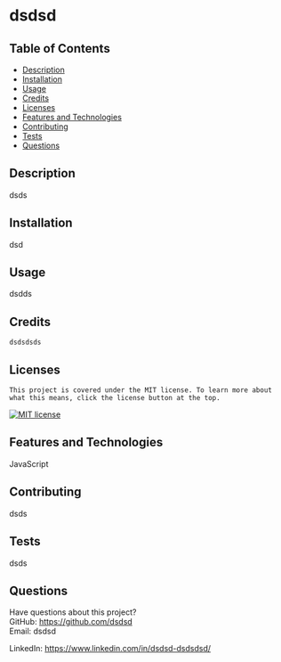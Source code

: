 
  # dsdsd
  
  ## Table of Contents
   * [Description](#description)
   * [Installation](#installation)
   * [Usage](#usage)
   * [Credits](#credits)
   * [Licenses](#licenses)
   * [Features and Technologies](#features)
   * [Contributing](#contributing)
   * [Tests](#tests)
   * [Questions](#questions)

  ## Description
   dsds
  ## Installation
   dsd
  ## Usage
   dsdds
  ## Credits
    dsdsdsds
    
  ## Licenses
    This project is covered under the MIT license. To learn more about what this means, click the license button at the top.
   [![MIT license](https://img.shields.io/badge/License-MIT-blue.svg)](https://lbesson.mit-license.org/)
  ## Features and Technologies
   JavaScript
  ## Contributing
   dsds
  ## Tests
   dsds
  ## Questions
   Have questions about this project?  
   GitHub: https://github.com/dsdsd   
   Email: dsdsd 

   LinkedIn: https://www.linkedin.com/in/dsdsd-dsdsdsd/
